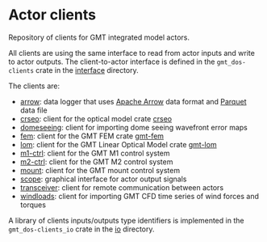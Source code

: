 # Actor clients

Repository of clients for GMT integrated model actors.

All clients are using the same interface to read from actor inputs and write to actor outputs.
The client-to-actor interface is defined in the `gmt_dos-clients` crate in the [interface](interface/README.md) directory.

The clients are:

 * [arrow](arrow/README.md): data logger that uses [Apache Arrow](https://arrow.apache.org/) data format and [Parquet](https://parquet.apache.org/) data file
 * [crseo](crseo/README.md): client for the optical model crate [crseo](https://crates.io/crates/crseo)
 * [domeseeing](domeseeing/README.md): client for importing dome seeing wavefront error maps
 * [fem](fem/README.md): client for the GMT FEM crate [gmt-fem](https://crates.io/crates/gmt-fem)
 * [lom](lom/README.md): client for the GMT Linear Optical Model crate [gmt-lom](https://crates.io/crates/gmt-lom)
 * [m1-ctrl](m1-ctrl/README.md): client for the GMT M1 control system
 * [m2-ctrl](m2-ctrl/README.md): client for the GMT M2 control system
 * [mount](mount/README.md): client for the GMT mount control system
 * [scope](scope/README.md): graphical interface for actor output signals
 * [transceiver](transceiver/README.md): client for remote communication between actors
 * [windloads](windloads/README.md): client for importing GMT CFD time series of wind forces and torques

A library of clients inputs/outputs type identifiers is implemented in the `gmt_dos-clients_io` crate in the [io](io/README.md) directory.
